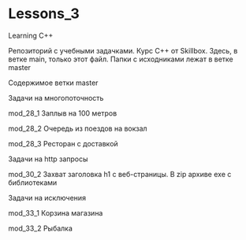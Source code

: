 # Lessons_3
Learning C++ 

Репозиторий с учебными задачками. Курс C++ от Skillbox.
Здесь, в ветке main, только этот файл. Папки с исходниками лежат в ветке master

Содержимое ветки master

Задачи на многопоточность

mod_28_1 Заплыв на 100 метров

mod_28_2 Очередь из поездов на вокзал

mod_28_3 Ресторан с доставкой

Задачи на http запросы

mod_30_2 
Захват заголовка h1 с веб-страницы.
В zip архиве exe с библиотеками

Задачи на исключения

mod_33_1 Корзина магазина

mod_33_2 Рыбалка
